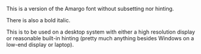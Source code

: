 This is a version of the Amargo font without subsetting nor hinting.

There is also a bold italic.

This is to be used on a desktop system with either a high resolution
display or reasonable built-in hinting (pretty much anything besides
Windows on a low-end display or laptop).

